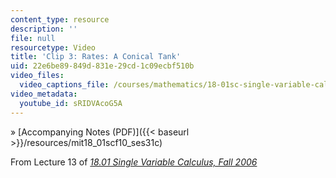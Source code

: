 ```yaml
---
content_type: resource
description: ''
file: null
resourcetype: Video
title: 'Clip 3: Rates: A Conical Tank'
uid: 22e6be89-849d-831e-29cd-1c09ecbf510b
video_files:
  video_captions_file: /courses/mathematics/18-01sc-single-variable-calculus-fall-2010/unit-2-applications-of-differentiation/part-b-optimization-related-rates-and-newtons-method/session-31-related-rates/clip-3-rates-a-conical-tank/sRIDVAcoG5A.vtt
video_metadata:
  youtube_id: sRIDVAcoG5A
---
```


» [Accompanying Notes (PDF)]({{< baseurl >}}/resources/mit18_01scf10_ses31c)

From Lecture 13 of [_18.01 Single Variable Calculus, Fall 2006_](/courses/18-01-single-variable-calculus-fall-2006/pages/video-lectures)